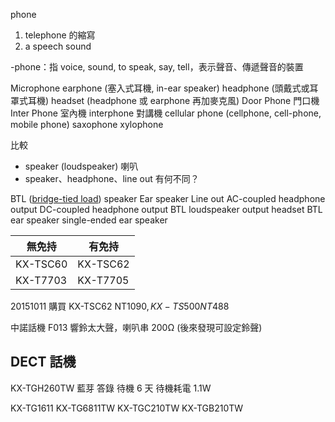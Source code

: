 phone
1. telephone 的縮寫
2. a speech sound

-phone：指 voice, sound, to speak, say, tell，表示聲音、傳遞聲音的裝置

Microphone
earphone (塞入式耳機, in-ear speaker)
headphone (頭戴式或耳罩式耳機)
headset (headphone 或 earphone 再加麥克風)
Door Phone 門口機
Inter Phone 室內機
interphone 對講機
cellular phone (cellphone, cell-phone, mobile phone)
saxophone
xylophone

比較
* speaker (loudspeaker) 喇叭
* speaker、headphone、line out 有何不同？

BTL ([bridge-tied load](https://en.wikipedia.org/wiki/Bridge-tied_load)) speaker
Ear speaker
Line out
AC-coupled headphone output
DC-coupled headphone output
BTL loudspeaker output
headset
BTL ear speaker
single-ended ear speaker


無免持  |有免持
--------|--------|
KX-TSC60|KX-TSC62|秘密撥號 複頻Tone/脈衝Pulse撥號系統
KX-T7703|KX-T7705|音樂保留?

20151011 購買 KX-TSC62 NT$1090, KX-TS500 NT$488

中諾話機 F013 響鈴太大聲，喇叭串 200Ω (後來發現可設定鈴聲)

## DECT 話機
KX-TGH260TW 藍芽 答錄 待機 6 天 待機耗電 1.1W

KX-TG1611
KX-TG6811TW
KX-TGC210TW
KX-TGB210TW
